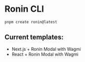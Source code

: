 # Ronin CLI

```sh
pnpm create ronin@latest
```

## Current templates:

- Next.js + Ronin Modal with Wagmi
- React + Ronin Modal with Wagmi
